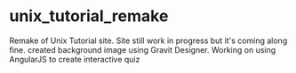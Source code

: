 # unix_tutorial_remake

Remake of Unix Tutorial site. Site still work in progress but it's coming along fine. created background image using Gravit Designer. 
Working on using AngularJS to create interactive quiz
